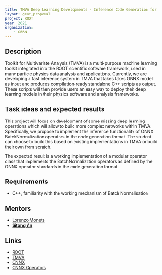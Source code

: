 ```yaml
---
title: TMVA Deep Learning Developments - Inference Code Generation for Batch Normalization
layout: gsoc_proposal
project: ROOT
year: 2021
organization:
    - CERN
---
```


## Description

Toolkit for Multivariate Analysis (TMVA) is a multi-purpose machine learning toolkit integrated into the ROOT scientific software framework, used in many particle physics data analysis and applications. Currently, we are developing a fast inference system in TMVA that takes takes ONNX model as input and produces compilation-ready standalone C++ scripts as output. These scripts will then provide users an easy way to deploy their deep learning models in their physics software and analysis frameworks.

## Task ideas and expected results

This project will focus on development of some missing deep learning operations which will allow to build more complex networks within TMVA. Specifically, we propose to implement the inference functionality of ONNX BatchNormalization operators in the code generation format. The student can choose to build this based on existing implementations in TMVA or build their own from scratch.

The expected result is a working implementation of a modular operator class that implements the BatchNormalization operators as defined by the ONNX operator standards in the code generation format.

## Requirements
 * C++, familiarity with the working mechanism of Batch Normalisation

## Mentors
 * [Lorenzo Moneta](mailto:Lorenzo.Moneta@cern.ch)
 * **[Sitong An](mailto:s.an@cern.ch)**

## Links
 * [ROOT](https://root.cern/)
 * [TMVA](https://root.cern/manual/tmva/)
 * [ONNX](https://onnx.ai)
 * [ONNX Operators](https://github.com/onnx/onnx/blob/master/docs/Operators.md)

